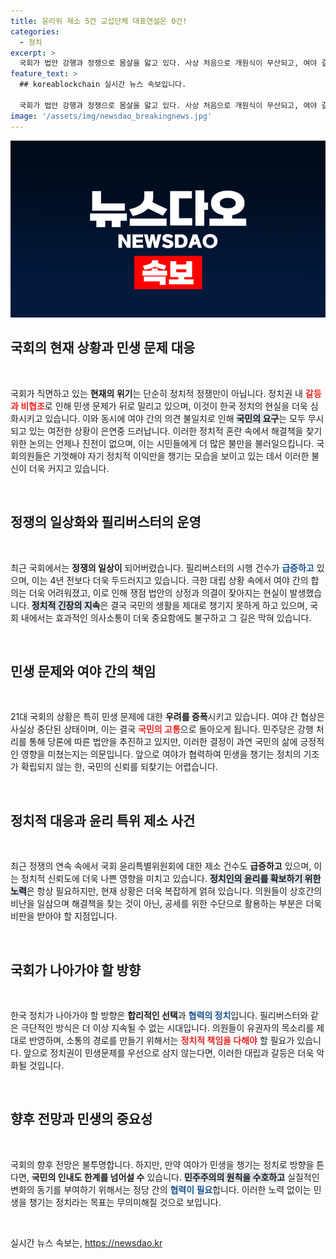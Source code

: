 ```yaml
---
title: 윤리위 제소 5건 교섭단체 대표연설은 0건!
categories:
  - 정치
excerpt: >
  국회가 법안 강행과 정쟁으로 몸살을 앓고 있다. 사상 처음으로 개원식이 무산되고, 여야 갈등은 심화되며 민생을 외면한 상황에서 정치적 독재 우려도 커지고 있다.
feature_text: >
  ## koreablockchain 실시간 뉴스 속보입니다.

  국회가 법안 강행과 정쟁으로 몸살을 앓고 있다. 사상 처음으로 개원식이 무산되고, 여야 갈등은 심화되며 민생을 외면한 상황에서 정치적 독재 우려도 커지고 있다.
image: '/assets/img/newsdao_breakingnews.jpg'
---
```


<p><img src="/assets/img/newsdao_breakingnews.jpg" alt="koreablockchain 속보" /></p>

<h2 data-ke-size="size26">국회의 현재 상황과 민생 문제 대응</h2>

<p data-ke-size="size16">&nbsp;</p>

<p>국회가 직면하고 있는 <b>현재의 위기</b>는 단순히 정치적 정쟁만이 아닙니다. 정치권 내 <b><span style="color: #ee2323;">갈등과 비협조</span></b>로 인해 민생 문제가 뒤로 밀리고 있으며, 이것이 한국 정치의 현실을 더욱 심화시키고 있습니다. 이와 동시에 여야 간의 의견 불일치로 인해 <b><span style="background-color: #21538527;">국민의 요구</span></b>는 모두 무시되고 있는 여전한 상황이 은연중 드러납니다. 이러한 정치적 혼란 속에서 해결책을 찾기 위한 논의는 언제나 진전이 없으며, 이는 시민들에게 더 많은 불만을 불러일으킵니다. 국회의원들은 기껏해야 자기 정치적 이익만을 챙기는 모습을 보이고 있는 데서 이러한 불신이 더욱 커지고 있습니다. </p>

<p data-ke-size="size16">&nbsp;</p>

<h2 data-ke-size="size26">정쟁의 일상화와 필리버스터의 운영</h2>

<p data-ke-size="size16">&nbsp;</p>

<p>최근 국회에서는 <b>정쟁의 일상이</b> 되어버렸습니다. 필리버스터의 시행 건수가 <b><span style="color: #1a5490;">급증하고</span></b> 있으며, 이는 4년 전보다 더욱 두드러지고 있습니다. 극한 대립 상황 속에서 여야 간의 합의는 더욱 어려워졌고, 이로 인해 쟁점 법안의 상정과 의결이 잦아지는 현실이 발생했습니다. <b><span style="background-color: #21538527;">정치적 긴장의 지속</span></b>은 결국 국민의 생활을 제대로 챙기지 못하게 하고 있으며, 국회 내에서는 효과적인 의사소통이 더욱 중요함에도 불구하고 그 길은 막혀 있습니다.</p>

<p data-ke-size="size16">&nbsp;</p>

<h2 data-ke-size="size26">민생 문제와 여야 간의 책임</h2>

<p data-ke-size="size16">&nbsp;</p>

<p>21대 국회의 상황은 특히 민생 문제에 대한 <b>우려를 증폭</b>시키고 있습니다. 여야 간 협상은 사실상 중단된 상태이며, 이는 결국 <b><span style="color: #ee2323;">국민의 고통</span></b>으로 돌아오게 됩니다. 민주당은 강행 처리를 통해 당론에 따른 법안을 추진하고 있지만, 이러한 결정이 과연 국민의 삶에 긍정적인 영향을 미쳤는지는 의문입니다. 앞으로 여야가 협력하여 민생을 챙기는 정치의 기조가 확립되지 않는 한, 국민의 신뢰를 되찾기는 어렵습니다.</p>

<p data-ke-size="size16">&nbsp;</p>

<h2 data-ke-size="size26">정치적 대응과 윤리 특위 제소 사건</h2>

<p data-ke-size="size16">&nbsp;</p>

<p>최근 정쟁의 연속 속에서 국회 윤리특별위원회에 대한 제소 건수도 <b>급증하고</b> 있으며, 이는 정치적 신뢰도에 더욱 나쁜 영향을 미치고 있습니다. <b><span style="background-color: #21538527;">정치인의 윤리를 확보하기 위한 노력</span></b>은 항상 필요하지만, 현재 상황은 더욱 복잡하게 얽혀 있습니다. 의원들이 상호간의 비난을 일삼으며 해결책을 찾는 것이 아닌, 공세를 위한 수단으로 활용하는 부분은 더욱 비판을 받아야 할 지점입니다.</p>

<p data-ke-size="size16">&nbsp;</p>

<h2 data-ke-size="size26">국회가 나아가야 할 방향</h2>

<p data-ke-size="size16">&nbsp;</p>

<p>한국 정치가 나아가야 할 방향은 <b>합리적인 선택</b>과 <b><span style="color: #1a5490;">협력의 정치</span></b>입니다. 필리버스터와 같은 극단적인 방식은 더 이상 지속될 수 없는 시대입니다. 의원들이 유권자의 목소리를 제대로 반영하며, 소통의 경로를 만들기 위해서는 <b><span style="color: #ee2323;">정치적 책임을 다해야</span></b> 할 필요가 있습니다. 앞으로 정치권이 민생문제를 우선으로 삼지 않는다면, 이러한 대립과 갈등은 더욱 악화될 것입니다. </p>

<p data-ke-size="size16">&nbsp;</p>

<h2 data-ke-size="size26">향후 전망과 민생의 중요성</h2>

<p data-ke-size="size16">&nbsp;</p>

<p>국회의 향후 전망은 불투명합니다. 하지만, 만약 여야가 민생을 챙기는 정치로 방향을 튼다면, <b>국민의 인내도 한계를 넘어설 수</b> 있습니다. <b><span style="background-color: #21538527;">민주주의의 원칙을 수호하고</span></b> 실질적인 변화의 동기를 부여하기 위해서는 정당 간의 <b><span style="color: #1a5490;">협력이 필요</span></b>합니다. 이러한 노력 없이는 민생을 챙기는 정치라는 목표는 무의미해질 것으로 보입니다.</p>

<p data-ke-size="size16">&nbsp;</p>
실시간 뉴스 속보는, <a href="https://newsdao.kr" rel="dofollow">https://newsdao.kr</a>


